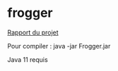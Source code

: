 # frogger

[Rapport du projet](https://github.com/caillouaufromage/Frogger/blob/bdce47321ad1a1039328383f1b89bb5a22f34e79/RAPPORT%20IPO%20-%20FROGGER.pdf)

Pour compiler : java -jar Frogger.jar

Java 11 requis
